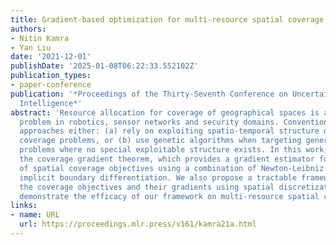 ```yaml
---
title: Gradient-based optimization for multi-resource spatial coverage problems
authors:
- Nitin Kamra
- Yan Liu
date: '2021-12-01'
publishDate: '2025-01-08T06:22:33.552102Z'
publication_types:
- paper-conference
publication: '*Proceedings of the Thirty-Seventh Conference on Uncertainty in Artificial
  Intelligence*'
abstract: 'Resource allocation for coverage of geographical spaces is a challenging
  problem in robotics, sensor networks and security domains. Conventional solution
  approaches either: (a) rely on exploiting spatio-temporal structure of specific
  coverage problems, or (b) use genetic algorithms when targeting general coverage
  problems where no special exploitable structure exists. In this work, we propose
  the coverage gradient theorem, which provides a gradient estimator for a broad class
  of spatial coverage objectives using a combination of Newton-Leibniz theorem and
  implicit boundary differentiation. We also propose a tractable framework to approximate
  the coverage objectives and their gradients using spatial discretization and empirically
  demonstrate the efficacy of our framework on multi-resource spatial coverage problems.'
links:
- name: URL
  url: https://proceedings.mlr.press/v161/kamra21a.html
---
```

